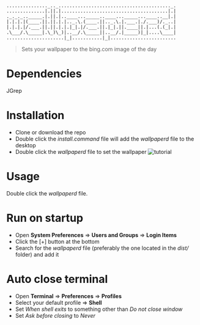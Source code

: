 ```
..............._.._........................................._.
..............|.||.|.......................................|.|  
._._._.._____.|.||.|..____..._____..____..._____...____..__|.|  
|.|.|.|(____.||.||.|.|.._.\.(____.||.._.\.|.___.|./.___)/._..|  
|.|.|.|/.___.||.||.|.|.|_|.|/.___.||.|_|.||.____||.|...(.(_|.|  
.\___/.\_____|.\_)\_)|..__/.\_____||..__/.|_____)|_|....\____|  
.....................|_|...........|_|........................ 
``` 
>Sets your wallpaper to the bing.com image of the day

# Dependencies
JGrep

# Installation
* Clone or download the repo
* Double click the *install.command* file will add the *wallpaperd* file to the desktop
* Double click the *wallpaperd* file to set the wallpaper
![tutorial](tutorial.gif)

# Usage
Double click the *wallpaperd* file.  

# Run on startup
* Open **System Preferences** => **Users and Groups** => **Login Items**
* Click the [+] button at the bottom
* Search for the *wallpaperd* file (preferably the one located in the *dist/* folder) and add it

# Auto close terminal
* Open **Terminal** => **Preferences** => **Profiles**
* Select your default profile => **Shell**
* Set *When shell exits* to something other than *Do not close window*
* Set *Ask before closing* to *Never*



